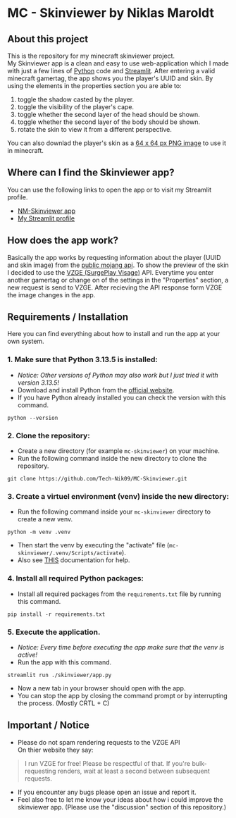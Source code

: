 # MC - Skinviewer by Niklas Maroldt



## About this project
This is the repository for my minecraft skinviewer project.  
My Skinviewer app is a clean and easy to use  web-application which I made with just a few lines of [Python](https://www.python.org/) code and [Streamlit](https://streamlit.io/). After entering a valid minecraft gamertag, the app shows you the player's UUID and skin. By using the elements in the properties section you are able to:
1. toggle the shadow casted by the player.
2. toggle the visibility of the player's cape.
3. toggle whether the second layer of the head should be shown.
4. toggle whether the second layer of the body should be shown.
5. rotate the skin to view it from a different perspective.

You can also downlad the player's skin as a [64 x 64 px PNG image](https://de.minecraft.wiki/w/Skin#Overlays) to use it in minecraft.



## Where can I find the Skinviewer app?
You can use the following links to open the app or to visit my Streamlit profile.
* [NM-Skinviewer app](https://nm-skinviewer.streamlit.app/)
* [My Streamlit profile](https://share.streamlit.io/user/tech-nik09)



## How does the app work?
Basically the app works by requesting information about the player (UUID and skin image) from the [public mojang api](https://minecraft.wiki/w/Mojang_API).
To show the preview of the skin I decided to use the  [VZGE (SurgePlay Visage)](https://vzge.me/) API. Everytime you enter another gamertag or change on of the settings in the "Properties" section, a new request is send to  VZGE. After recieving the API response form VZGE the image changes in the app.



## Requirements / Installation
Here you can find everything about how to install and run the app at your own system.
### 1. Make sure that Python 3.13.5 is installed:
* *Notice: Other versions of Python may also work but I just tried it with version 3.13.5!*
* Download and install Python from the [official website](https://www.python.org/).
* If you have Python already installed you can check the version with this command.
```
python --version
```
### 2. Clone the repository:
* Create a new directory (for example `mc-skinviewer`) on your machine.
* Run the following command inside the new directory to clone the repository.
```
git clone https://github.com/Tech-Nik09/MC-Skinviewer.git
```
### 3. Create a virtuel environment (venv) inside the new directory:
* Run the following command inside your `mc-skinviewer` directory to create a new venv.
```
python -m venv .venv
```
* Then start the venv by executing the "activate" file (`mc-skinviewer/.venv/Scripts/activate`).
* Also see [THIS](https://docs.python.org/3/library/venv.html) documentation for help.
### 4. Install all required Python packages:
* Install all required packages from the `requirements.txt` file by running this command.
```
pip install -r requirements.txt
```
### 5. Execute the application.
* *Notice: Every time before executing the app make sure that the venv is active!*
* Run the app with this command.
```
streamlit run ./skinviewer/app.py
```
* Now a new tab in your browser should open with the app.
* You can stop the app by closing the command prompt or by interrupting the process. (Mostly CRTL + C)



## Important / Notice
* Please do not spam rendering requests to the VZGE API  
On thier website they say:
> I run VZGE for free! Please be respectful of that. If you're bulk-requesting renders, wait at least a second between subsequent requests.
* If you encounter any bugs please open an issue and report it.
* Feel also free to let me know your ideas about how i could improve the skinviewer app. (Please use the "discussion" section of this repository.)